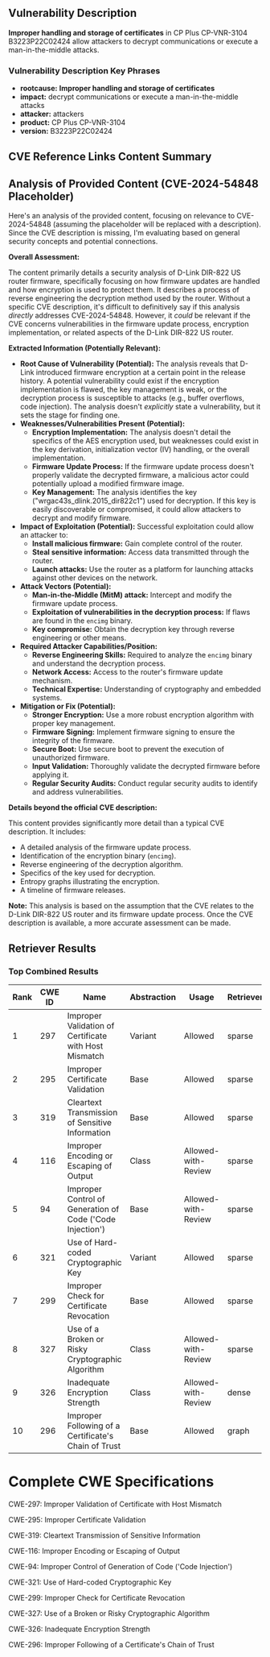 ## Vulnerability Description
**Improper handling and storage of certificates** in CP Plus CP-VNR-3104 B3223P22C02424 allow attackers to decrypt communications or execute a man-in-the-middle attacks.

### Vulnerability Description Key Phrases
- **rootcause:** **Improper handling and storage of certificates**
- **impact:** decrypt communications or execute a man-in-the-middle attacks
- **attacker:** attackers
- **product:** CP Plus CP-VNR-3104
- **version:** B3223P22C02424

## CVE Reference Links Content Summary
## Analysis of Provided Content (CVE-2024-54848 Placeholder)

Here's an analysis of the provided content, focusing on relevance to CVE-2024-54848 (assuming the placeholder will be replaced with a description).  Since the CVE description is missing, I'm evaluating based on general security concepts and potential connections.

**Overall Assessment:**

The content primarily details a security analysis of D-Link DIR-822 US router firmware, specifically focusing on how firmware updates are handled and how encryption is used to protect them.  It describes a process of reverse engineering the decryption method used by the router.  Without a specific CVE description, it's difficult to definitively say if this analysis *directly* addresses CVE-2024-54848. However, it *could* be relevant if the CVE concerns vulnerabilities in the firmware update process, encryption implementation, or related aspects of the D-Link DIR-822 US router.

**Extracted Information (Potentially Relevant):**

* **Root Cause of Vulnerability (Potential):** The analysis reveals that D-Link introduced firmware encryption at a certain point in the release history.  A potential vulnerability could exist if the encryption implementation is flawed, the key management is weak, or the decryption process is susceptible to attacks (e.g., buffer overflows, code injection).  The analysis doesn't *explicitly* state a vulnerability, but it sets the stage for finding one.
* **Weaknesses/Vulnerabilities Present (Potential):**
    * **Encryption Implementation:** The analysis doesn't detail the specifics of the AES encryption used, but weaknesses could exist in the key derivation, initialization vector (IV) handling, or the overall implementation.
    * **Firmware Update Process:**  If the firmware update process doesn't properly validate the decrypted firmware, a malicious actor could potentially upload a modified firmware image.
    * **Key Management:** The analysis identifies the key ("wrgac43s_dlink.2015_dir822c1") used for decryption.  If this key is easily discoverable or compromised, it could allow attackers to decrypt and modify firmware.
* **Impact of Exploitation (Potential):** Successful exploitation could allow an attacker to:
    * **Install malicious firmware:**  Gain complete control of the router.
    * **Steal sensitive information:**  Access data transmitted through the router.
    * **Launch attacks:** Use the router as a platform for launching attacks against other devices on the network.
* **Attack Vectors (Potential):**
    * **Man-in-the-Middle (MitM) attack:** Intercept and modify the firmware update process.
    * **Exploitation of vulnerabilities in the decryption process:**  If flaws are found in the `encimg` binary.
    * **Key compromise:**  Obtain the decryption key through reverse engineering or other means.
* **Required Attacker Capabilities/Position:**
    * **Reverse Engineering Skills:**  Required to analyze the `encimg` binary and understand the decryption process.
    * **Network Access:**  Access to the router's firmware update mechanism.
    * **Technical Expertise:**  Understanding of cryptography and embedded systems.
* **Mitigation or Fix (Potential):**
    * **Stronger Encryption:** Use a more robust encryption algorithm with proper key management.
    * **Firmware Signing:**  Implement firmware signing to ensure the integrity of the firmware.
    * **Secure Boot:**  Use secure boot to prevent the execution of unauthorized firmware.
    * **Input Validation:**  Thoroughly validate the decrypted firmware before applying it.
    * **Regular Security Audits:**  Conduct regular security audits to identify and address vulnerabilities.

**Details beyond the official CVE description:**

This content provides significantly more detail than a typical CVE description. It includes:

*   A detailed analysis of the firmware update process.
*   Identification of the encryption binary (`encimg`).
*   Reverse engineering of the decryption algorithm.
*   Specifics of the key used for decryption.
*   Entropy graphs illustrating the encryption.
*   A timeline of firmware releases.

**Note:** This analysis is based on the assumption that the CVE relates to the D-Link DIR-822 US router and its firmware update process.  Once the CVE description is available, a more accurate assessment can be made.

## Retriever Results

### Top Combined Results

| Rank | CWE ID | Name | Abstraction | Usage  | Retrievers | Individual Scores |
|------|--------|------|-------------|-------|------------|-------------------|
| 1 | 297 | Improper Validation of Certificate with Host Mismatch | Variant | Allowed | sparse | 0.188 |
| 2 | 295 | Improper Certificate Validation | Base | Allowed | sparse | 0.187 |
| 3 | 319 | Cleartext Transmission of Sensitive Information | Base | Allowed | sparse | 0.165 |
| 4 | 116 | Improper Encoding or Escaping of Output | Class | Allowed-with-Review | sparse | 0.162 |
| 5 | 94 | Improper Control of Generation of Code ('Code Injection') | Base | Allowed-with-Review | sparse | 0.161 |
| 6 | 321 | Use of Hard-coded Cryptographic Key | Variant | Allowed | sparse | 0.160 |
| 7 | 299 | Improper Check for Certificate Revocation | Base | Allowed | sparse | 0.154 |
| 8 | 327 | Use of a Broken or Risky Cryptographic Algorithm | Class | Allowed-with-Review | sparse | 0.154 |
| 9 | 326 | Inadequate Encryption Strength | Class | Allowed-with-Review | dense | 0.559 |
| 10 | 296 | Improper Following of a Certificate's Chain of Trust | Base | Allowed | graph | 0.002 |



# Complete CWE Specifications

CWE-297: Improper Validation of Certificate with Host Mismatch

CWE-295: Improper Certificate Validation

CWE-319: Cleartext Transmission of Sensitive Information

CWE-116: Improper Encoding or Escaping of Output

CWE-94: Improper Control of Generation of Code ('Code Injection')

CWE-321: Use of Hard-coded Cryptographic Key

CWE-299: Improper Check for Certificate Revocation

CWE-327: Use of a Broken or Risky Cryptographic Algorithm

CWE-326: Inadequate Encryption Strength

CWE-296: Improper Following of a Certificate's Chain of Trust